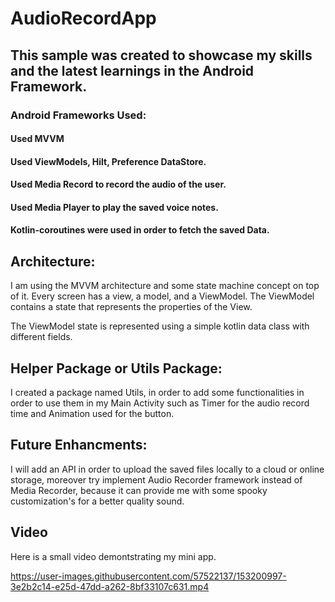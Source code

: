 # AudioRecordApp
## This sample was created to showcase my skills and the latest learnings in the Android Framework.
### Android Frameworks Used:
#### Used MVVM
#### Used ViewModels, Hilt, Preference DataStore.
#### Used Media Record to record the audio of the user.
#### Used Media Player to play the saved voice notes.
#### Kotlin-coroutines were used in order to fetch the saved Data.

## Architecture:
I am using the MVVM architecture and some state machine concept on top of it. Every screen has a view, a model, and a ViewModel. 
The ViewModel contains a state that represents the properties of the View.

The ViewModel state is represented using a simple kotlin data class with different fields.

## Helper Package or Utils Package:
I created a package named Utils, in order to add some functionalities in order to use them in my Main Activity 
such as Timer for the audio record time and Animation used for the button.

## Future Enhancments:
I will add an API in order to upload the saved files locally to a cloud or online storage, moreover try implement
Audio Recorder framework instead of Media Recorder, because it can provide me with some spooky customization's for 
a better quality sound.

## Video
Here is a small video demontstrating my mini app.

https://user-images.githubusercontent.com/57522137/153200997-3e2b2c14-e25d-47dd-a262-8bf33107c631.mp4



